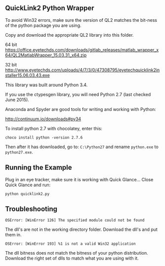 QuickLink2 Python Wrapper
----------------

To avoid Win32 errors, make sure the version of QL2 matches the bit-ness of the python package you are using.

Copy and download the appropriate QL2 library into this folder.

64 bit https://office.eyetechds.com/downloads/gitlab_releases/matlab_wrapper_x64/QL2MatlabWrapper_15.03.31_x64.zip

32 bit http://www.eyetechds.com/uploads/4/7/3/0/47308795/eyetechquicklink2installer15.06.03.43.exe

This library was built around Python 3.4.

If you use the ctypesgen library, you will need Python 2.7 (last checked June 2015).

Anaconda and Spyder are good tools for writing and working with Python:

http://continuum.io/downloads#py34

To install python 2.7 with chocolatey, enter this:

    choco install python -version 2.7.6

Then after it has downloaded, go to: `C:\Python27` and rename `python.exe` to `python27.exe`.

Running the Example
---
Plug in an eye tracker, make sure it is working with Quick Glance...
Close Quick Glance and run:

    python quicklink2.py


Troubleshooting
----
    OSError: [WinError 126] The specified module could not be found

The dll's are not in the working directory folder.  Download the dll's and put them in.

    OSError: [WinError 193] %1 is not a valid Win32 application

The dll bitness does not match the bitness of your python distribution.  Download the right set of dlls to match what you are using with it.

